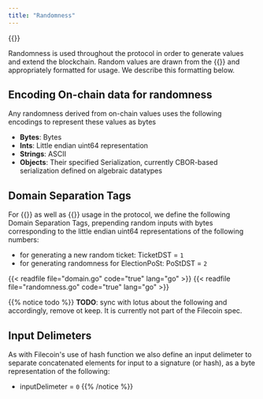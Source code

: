 ```yaml
---
title: "Randomness"
---
```


{{<label randomness>}}

Randomness is used throughout the protocol in order to generate values and extend the blockchain.
Random values are drawn from the {{<sref ticket_chain>}} and appropriately formatted for usage.
We describe this formatting below.

## Encoding On-chain data for randomness

Any randomness derived from on-chain values uses the following encodings to represent these values as bytes
- **Bytes**: Bytes
- **Ints**: Little endian uint64 representation
- **Strings**: ASCII
- **Objects**: Their specified Serialization, currently CBOR-based serialization defined on algebraic datatypes

## Domain Separation Tags

For {{<sref crypto_signatures>}} as well as {{<vrf>}} usage in the protocol, we define the following
Domain Separation Tags, prepending random inputs with bytes corresponding to the little endian uint64
representations of the following numbers:
- for generating a new random ticket:           TicketDST   = `1`
- for generating randomness for ElectionPoSt:   PoStDST     = `2`

{{< readfile file="domain.go" code="true" lang="go" >}}
{{< readfile file="randomness.go" code="true" lang="go" >}}

{{% notice todo %}}
**TODO**: sync with lotus about the following and accordingly, remove ot keep. It is currently not part of the 
Filecoin spec.

## Input Delimeters

As with Filecoin's use of hash function we also define an input delimeter to separate
concatenated elements for input to a signature (or hash), as a byte representation of the following:
- inputDelimeter = `0`
{{% /notice %}}